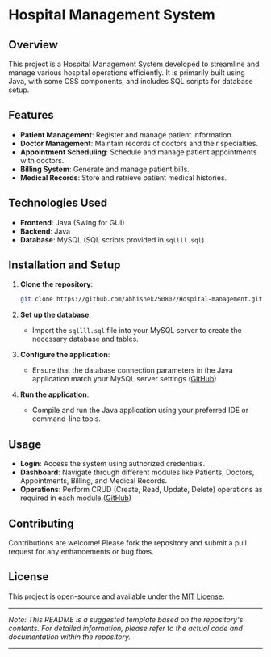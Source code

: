 # Hospital Management System

## Overview

This project is a Hospital Management System developed to streamline and manage various hospital operations efficiently. It is primarily built using Java, with some CSS components, and includes SQL scripts for database setup.

## Features

* **Patient Management**: Register and manage patient information.
* **Doctor Management**: Maintain records of doctors and their specialties.
* **Appointment Scheduling**: Schedule and manage patient appointments with doctors.
* **Billing System**: Generate and manage patient bills.
* **Medical Records**: Store and retrieve patient medical histories.

## Technologies Used

* **Frontend**: Java (Swing for GUI)
* **Backend**: Java
* **Database**: MySQL (SQL scripts provided in `sqllll.sql`)

## Installation and Setup

1. **Clone the repository**:

   ```bash
   git clone https://github.com/abhishek250802/Hospital-management.git
   ```



2. **Set up the database**:

   * Import the `sqllll.sql` file into your MySQL server to create the necessary database and tables.

3. **Configure the application**:

   * Ensure that the database connection parameters in the Java application match your MySQL server settings.([GitHub][1])

4. **Run the application**:

   * Compile and run the Java application using your preferred IDE or command-line tools.

## Usage

* **Login**: Access the system using authorized credentials.
* **Dashboard**: Navigate through different modules like Patients, Doctors, Appointments, Billing, and Medical Records.
* **Operations**: Perform CRUD (Create, Read, Update, Delete) operations as required in each module.([GitHub][1])

## Contributing

Contributions are welcome! Please fork the repository and submit a pull request for any enhancements or bug fixes.

## License

This project is open-source and available under the [MIT License](LICENSE).

---

*Note: This README is a suggested template based on the repository's contents. For detailed information, please refer to the actual code and documentation within the repository.*

---

[1]: [https://github.com/abhishek250802/Hospital-management.git]
